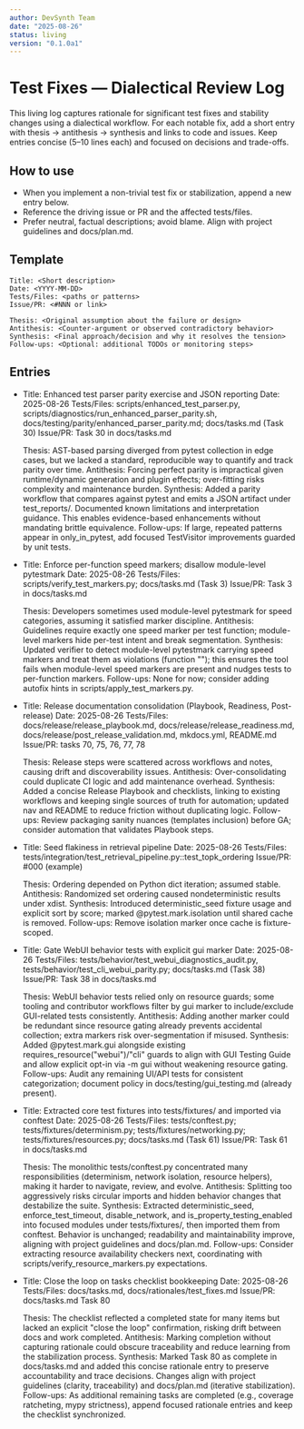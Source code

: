 ```yaml
---
author: DevSynth Team
date: "2025-08-26"
status: living
version: "0.1.0a1"
---
```

# Test Fixes — Dialectical Review Log

This living log captures rationale for significant test fixes and stability changes using a dialectical workflow. For each notable fix, add a short entry with thesis → antithesis → synthesis and links to code and issues. Keep entries concise (5–10 lines each) and focused on decisions and trade-offs.

## How to use
- When you implement a non-trivial test fix or stabilization, append a new entry below.
- Reference the driving issue or PR and the affected tests/files.
- Prefer neutral, factual descriptions; avoid blame. Align with project guidelines and docs/plan.md.

## Template

```text
Title: <Short description>
Date: <YYYY-MM-DD>
Tests/Files: <paths or patterns>
Issue/PR: <#NNN or link>

Thesis: <Original assumption about the failure or design>
Antithesis: <Counter-argument or observed contradictory behavior>
Synthesis: <Final approach/decision and why it resolves the tension>
Follow-ups: <Optional: additional TODOs or monitoring steps>
```

## Entries

- Title: Enhanced test parser parity exercise and JSON reporting
  Date: 2025-08-26
  Tests/Files: scripts/enhanced_test_parser.py, scripts/diagnostics/run_enhanced_parser_parity.sh, docs/testing/parity/enhanced_parser_parity.md; docs/tasks.md (Task 30)
  Issue/PR: Task 30 in docs/tasks.md

  Thesis: AST-based parsing diverged from pytest collection in edge cases, but we lacked a standard, reproducible way to quantify and track parity over time.
  Antithesis: Forcing perfect parity is impractical given runtime/dynamic generation and plugin effects; over-fitting risks complexity and maintenance burden.
  Synthesis: Added a parity workflow that compares against pytest and emits a JSON artifact under test_reports/. Documented known limitations and interpretation guidance. This enables evidence-based enhancements without mandating brittle equivalence.
  Follow-ups: If large, repeated patterns appear in only_in_pytest, add focused TestVisitor improvements guarded by unit tests.

- Title: Enforce per-function speed markers; disallow module-level pytestmark
  Date: 2025-08-26
  Tests/Files: scripts/verify_test_markers.py; docs/tasks.md (Task 3)
  Issue/PR: Task 3 in docs/tasks.md

  Thesis: Developers sometimes used module-level pytestmark for speed categories, assuming it satisfied marker discipline.
  Antithesis: Guidelines require exactly one speed marker per test function; module-level markers hide per-test intent and break segmentation.
  Synthesis: Updated verifier to detect module-level pytestmark carrying speed markers and treat them as violations (function "<module>"); this ensures the tool fails when module-level speed markers are present and nudges tests to per-function markers.
  Follow-ups: None for now; consider adding autofix hints in scripts/apply_test_markers.py.

- Title: Release documentation consolidation (Playbook, Readiness, Post-release)
  Date: 2025-08-26
  Tests/Files: docs/release/release_playbook.md, docs/release/release_readiness.md, docs/release/post_release_validation.md, mkdocs.yml, README.md
  Issue/PR: tasks 70, 75, 76, 77, 78

  Thesis: Release steps were scattered across workflows and notes, causing drift and discoverability issues.
  Antithesis: Over-consolidating could duplicate CI logic and add maintenance overhead.
  Synthesis: Added a concise Release Playbook and checklists, linking to existing workflows and keeping single sources of truth for automation; updated nav and README to reduce friction without duplicating logic.
  Follow-ups: Review packaging sanity nuances (templates inclusion) before GA; consider automation that validates Playbook steps.

- Title: Seed flakiness in retrieval pipeline
  Date: 2025-08-26
  Tests/Files: tests/integration/test_retrieval_pipeline.py::test_topk_ordering
  Issue/PR: #000 (example)

  Thesis: Ordering depended on Python dict iteration; assumed stable.
  Antithesis: Randomized set ordering caused nondeterministic results under xdist.
  Synthesis: Introduced deterministic_seed fixture usage and explicit sort by score; marked @pytest.mark.isolation until shared cache is removed.
  Follow-ups: Remove isolation marker once cache is fixture-scoped.

- Title: Gate WebUI behavior tests with explicit gui marker
  Date: 2025-08-26
  Tests/Files: tests/behavior/test_webui_diagnostics_audit.py, tests/behavior/test_cli_webui_parity.py; docs/tasks.md (Task 38)
  Issue/PR: Task 38 in docs/tasks.md

  Thesis: WebUI behavior tests relied only on resource guards; some tooling and contributor workflows filter by gui marker to include/exclude GUI-related tests consistently.
  Antithesis: Adding another marker could be redundant since resource gating already prevents accidental collection; extra markers risk over-segmentation if misused.
  Synthesis: Added @pytest.mark.gui alongside existing requires_resource("webui")/"cli" guards to align with GUI Testing Guide and allow explicit opt-in via -m gui without weakening resource gating.
  Follow-ups: Audit any remaining UI/API tests for consistent categorization; document policy in docs/testing/gui_testing.md (already present).

- Title: Extracted core test fixtures into tests/fixtures/ and imported via conftest
  Date: 2025-08-26
  Tests/Files: tests/conftest.py; tests/fixtures/determinism.py; tests/fixtures/networking.py; tests/fixtures/resources.py; docs/tasks.md (Task 61)
  Issue/PR: Task 61 in docs/tasks.md

  Thesis: The monolithic tests/conftest.py concentrated many responsibilities (determinism, network isolation, resource helpers), making it harder to navigate, review, and evolve.
  Antithesis: Splitting too aggressively risks circular imports and hidden behavior changes that destabilize the suite.
  Synthesis: Extracted deterministic_seed, enforce_test_timeout, disable_network, and is_property_testing_enabled into focused modules under tests/fixtures/, then imported them from conftest. Behavior is unchanged; readability and maintainability improve, aligning with project guidelines and docs/plan.md.
  Follow-ups: Consider extracting resource availability checkers next, coordinating with scripts/verify_resource_markers.py expectations.

- Title: Close the loop on tasks checklist bookkeeping
  Date: 2025-08-26
  Tests/Files: docs/tasks.md, docs/rationales/test_fixes.md
  Issue/PR: docs/tasks.md Task 80

  Thesis: The checklist reflected a completed state for many items but lacked an explicit "close the loop" confirmation, risking drift between docs and work completed.
  Antithesis: Marking completion without capturing rationale could obscure traceability and reduce learning from the stabilization process.
  Synthesis: Marked Task 80 as complete in docs/tasks.md and added this concise rationale entry to preserve accountability and trace decisions. Changes align with project guidelines (clarity, traceability) and docs/plan.md (iterative stabilization).
  Follow-ups: As additional remaining tasks are completed (e.g., coverage ratcheting, mypy strictness), append focused rationale entries and keep the checklist synchronized.
